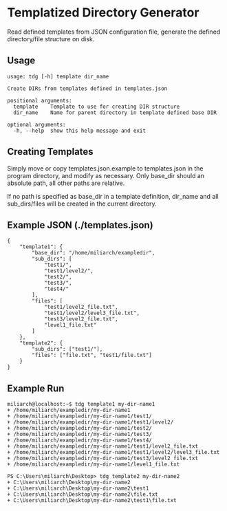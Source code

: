 # Templatized Directory Generator

Read defined templates from JSON configuration file, generate the
defined directory/file structure on disk.

## Usage
```
usage: tdg [-h] template dir_name

Create DIRs from templates defined in templates.json

positional arguments:
  template    Template to use for creating DIR structure
  dir_name    Name for parent directory in template defined base DIR

optional arguments:
  -h, --help  show this help message and exit
```

## Creating Templates
Simply move or copy templates.json.example to templates.json in the program directory, and modify as necessary. Only base_dir should an absolute path, all other paths are relative.

If no path is specified as base_dir in a template definition, dir_name and all sub_dirs/files will be created in the current directory.

## Example JSON (./templates.json)
```
{
    "template1": {
        "base_dir": "/home/miliarch/exampledir",
        "sub_dirs": [
            "test1/",
            "test1/level2/",
            "test2/",
            "test3/",
            "test4/"
        ],
        "files": [
            "test1/level2_file.txt",
            "test1/level2/level3_file.txt",
            "test3/level2_file.txt",
            "level1_file.txt"
        ]
    },
    "template2": {
        "sub_dirs": ["test1/"],
        "files": ["file.txt", "test1/file.txt"]
    }
}
```

## Example Run
```
miliarch@localhost:~$ tdg template1 my-dir-name1
+ /home/miliarch/exampledir/my-dir-name1
+ /home/miliarch/exampledir/my-dir-name1/test1/
+ /home/miliarch/exampledir/my-dir-name1/test1/level2/
+ /home/miliarch/exampledir/my-dir-name1/test2/
+ /home/miliarch/exampledir/my-dir-name1/test3/
+ /home/miliarch/exampledir/my-dir-name1/test4/
+ /home/miliarch/exampledir/my-dir-name1/test1/level2_file.txt
+ /home/miliarch/exampledir/my-dir-name1/test1/level2/level3_file.txt
+ /home/miliarch/exampledir/my-dir-name1/test3/level2_file.txt
+ /home/miliarch/exampledir/my-dir-name1/level1_file.txt

PS C:\Users\miliarch\Desktop> tdg template2 my-dir-name2
+ C:\Users\miliarch\Desktop\my-dir-name2
+ C:\Users\miliarch\Desktop\my-dir-name2\test1
+ C:\Users\miliarch\Desktop\my-dir-name2\file.txt
+ C:\Users\miliarch\Desktop\my-dir-name2\test1\file.txt
```
